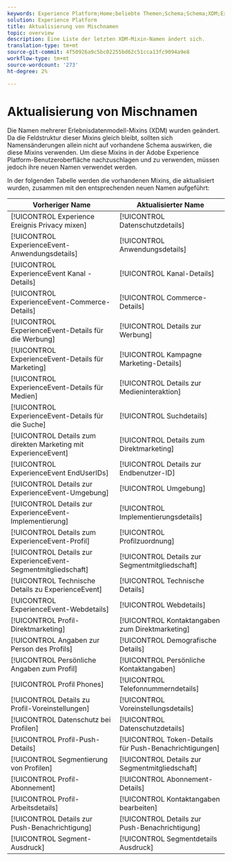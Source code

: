 ```yaml
---
keywords: Experience Platform;Home;beliebte Themen;Schema;Schema;XDM;ExperienceEvent;Felder;Schemas;Schemas;Schema-Design;mixin;mixin;enduserids;Endbenutzer;Endbenutzer;ID;Updates;
solution: Experience Platform
title: Aktualisierung von Mischnamen
topic: overview
description: Eine Liste der letzten XDM-Mixin-Namen ändert sich.
translation-type: tm+mt
source-git-commit: 4f50926a9c5bc02255bd62c51cca13fc9094a9e8
workflow-type: tm+mt
source-wordcount: '273'
ht-degree: 2%

---
```



# Aktualisierung von Mischnamen

Die Namen mehrerer Erlebnisdatenmodell-Mixins (XDM) wurden geändert. Da die Feldstruktur dieser Mixins gleich bleibt, sollten sich Namensänderungen allein nicht auf vorhandene Schema auswirken, die diese Mixins verwenden. Um diese Mixins in der Adobe Experience Platform-Benutzeroberfläche nachzuschlagen und zu verwenden, müssen jedoch ihre neuen Namen verwendet werden.

In der folgenden Tabelle werden die vorhandenen Mixins, die aktualisiert wurden, zusammen mit den entsprechenden neuen Namen aufgeführt:

| Vorheriger Name | Aktualisierter Name |
| --- | --- |
| [!UICONTROL Experience Ereignis Privacy mixen] | [!UICONTROL Datenschutzdetails] |
| [!UICONTROL ExperienceEvent-Anwendungsdetails] | [!UICONTROL Anwendungsdetails] |
| [!UICONTROL ExperienceEvent Kanal - Details] | [!UICONTROL Kanal-Details] |
| [!UICONTROL ExperienceEvent-Commerce-Details] | [!UICONTROL Commerce-Details] |
| [!UICONTROL ExperienceEvent-Details für die Werbung] | [!UICONTROL Details zur Werbung] |
| [!UICONTROL ExperienceEvent-Details für Marketing] | [!UICONTROL Kampagne Marketing-Details] |
| [!UICONTROL ExperienceEvent-Details für Medien] | [!UICONTROL Details zur Medieninteraktion] |
| [!UICONTROL ExperienceEvent-Details für die Suche] | [!UICONTROL Suchdetails] |
| [!UICONTROL Details zum direkten Marketing mit ExperienceEvent] | [!UICONTROL Details zum Direktmarketing] |
| [!UICONTROL ExperienceEvent EndUserIDs] | [!UICONTROL Details zur Endbenutzer-ID] |
| [!UICONTROL Details zur ExperienceEvent-Umgebung] | [!UICONTROL Umgebung] |
| [!UICONTROL Details zur ExperienceEvent-Implementierung] | [!UICONTROL Implementierungsdetails] |
| [!UICONTROL Details zum ExperienceEvent-Profil] | [!UICONTROL Profilzuordnung] |
| [!UICONTROL Details zur ExperienceEvent-Segmentmitgliedschaft] | [!UICONTROL Details zur Segmentmitgliedschaft] |
| [!UICONTROL Technische Details zu ExperienceEvent] | [!UICONTROL Technische Details] |
| [!UICONTROL ExperienceEvent-Webdetails] | [!UICONTROL Webdetails] |
| [!UICONTROL Profil-Direktmarketing] | [!UICONTROL Kontaktangaben zum Direktmarketing] |
| [!UICONTROL Angaben zur Person des Profils] | [!UICONTROL Demografische Details] |
| [!UICONTROL Persönliche Angaben zum Profil] | [!UICONTROL Persönliche Kontaktangaben] |
| [!UICONTROL Profil Phones] | [!UICONTROL Telefonnummerndetails] |
| [!UICONTROL Details zu Profil-Voreinstellungen] | [!UICONTROL Voreinstellungsdetails] |
| [!UICONTROL Datenschutz bei Profilen] | [!UICONTROL Datenschutzdetails] |
| [!UICONTROL Profil-Push-Details] | [!UICONTROL Token-Details für Push-Benachrichtigungen] |
| [!UICONTROL Segmentierung von Profilen] | [!UICONTROL Details zur Segmentmitgliedschaft] |
| [!UICONTROL Profil-Abonnement] | [!UICONTROL Abonnement-Details] |
| [!UICONTROL Profil-Arbeitsdetails] | [!UICONTROL Kontaktangaben bearbeiten] |
| [!UICONTROL Details zur Push-Benachrichtigung] | [!UICONTROL Details zur Push-Benachrichtigung] |
| [!UICONTROL Segment-Ausdruck] | [!UICONTROL Segmentdetails Ausdruck] |